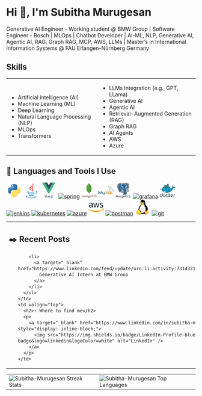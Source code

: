 <h1>Hi 👋, I'm Subitha Murugesan</h1>
<p>Generative AI Engineer - Working student @ BMW Group | Software Engineer - Bosch | MLOps | Chatbot Developer | AI-ML, NLP, Generative AI, Agentic AI, RAG, Graph RAG, MCP, AWS, LLMs | Master’s in International Information Systems @ FAU Erlangen-Nürnberg Germany</p>
<h2>Skills</h2>
<table>
  <tr>
    <td>
      <ul>
        <li>Artificial Intelligence (AI)</li>
        <li>Machine Learning (ML)</li>
        <li>Deep Learning</li>
        <li>Natural Language Processing (NLP)</li>
        <li>MLOps</li>
        <li>Transformers</li>
      </ul>
    </td>
    <td>
      <ul>
        <li>LLMs Integration (e.g., GPT, LLama)</li>
        <li>Generative AI</li>
        <li>Agentic AI</li>
        <li>Retrieval-Augmented Generation (RAG)</li>
        <li>Graph RAG</li>
        <li>AI Agents</li>
        <li>AWS</li>
        <li>Azure</li>
      </ul>
    </td>
  </tr>
</table>

<h2>🚀 Languages and Tools I Use</h2>
<p><a target="_blank" href="https://raw.githubusercontent.com/devicons/devicon/master/icons/python/python-original.svg" style="display: inline-block;"><img src="https://raw.githubusercontent.com/devicons/devicon/master/icons/python/python-original.svg" alt="python" width="42" height="42" /></a>
<a target="_blank" href="https://raw.githubusercontent.com/devicons/devicon/master/icons/java/java-original.svg" style="display: inline-block;"><img src="https://raw.githubusercontent.com/devicons/devicon/master/icons/java/java-original.svg" alt="java" width="42" height="42" /></a>
<a target="_blank" href="https://raw.githubusercontent.com/devicons/devicon/master/icons/vuejs/vuejs-original-wordmark.svg" style="display: inline-block;"><img src="https://raw.githubusercontent.com/devicons/devicon/master/icons/vuejs/vuejs-original-wordmark.svg" alt="vuejs" width="42" height="42" /></a>
<a target="_blank" href="https://www.vectorlogo.zone/logos/springio/springio-icon.svg" style="display: inline-block;"><img src="https://www.vectorlogo.zone/logos/springio/springio-icon.svg" alt="spring" width="42" height="42" /></a>
<a target="_blank" href="https://raw.githubusercontent.com/devicons/devicon/master/icons/mongodb/mongodb-original-wordmark.svg" style="display: inline-block;"><img src="https://raw.githubusercontent.com/devicons/devicon/master/icons/mongodb/mongodb-original-wordmark.svg" alt="mongodb" width="42" height="42" /></a>
<a target="_blank" href="https://raw.githubusercontent.com/devicons/devicon/master/icons/mysql/mysql-original-wordmark.svg" style="display: inline-block;"><img src="https://raw.githubusercontent.com/devicons/devicon/master/icons/mysql/mysql-original-wordmark.svg" alt="mysql" width="42" height="42" /></a>
<a target="_blank" href="https://raw.githubusercontent.com/devicons/devicon/master/icons/postgresql/postgresql-original-wordmark.svg" style="display: inline-block;"><img src="https://raw.githubusercontent.com/devicons/devicon/master/icons/postgresql/postgresql-original-wordmark.svg" alt="postgresql" width="42" height="42" /></a>
<a target="_blank" href="https://www.vectorlogo.zone/logos/grafana/grafana-icon.svg" style="display: inline-block;"><img src="https://www.vectorlogo.zone/logos/grafana/grafana-icon.svg" alt="grafana" width="42" height="42" /></a>
<a target="_blank" href="https://raw.githubusercontent.com/devicons/devicon/master/icons/docker/docker-original-wordmark.svg" style="display: inline-block;"><img src="https://raw.githubusercontent.com/devicons/devicon/master/icons/docker/docker-original-wordmark.svg" alt="docker" width="42" height="42" /></a>
<a target="_blank" href="https://www.vectorlogo.zone/logos/jenkins/jenkins-icon.svg" style="display: inline-block;"><img src="https://www.vectorlogo.zone/logos/jenkins/jenkins-icon.svg" alt="jenkins" width="42" height="42" /></a>
<a target="_blank" href="https://www.vectorlogo.zone/logos/kubernetes/kubernetes-icon.svg" style="display: inline-block;"><img src="https://www.vectorlogo.zone/logos/kubernetes/kubernetes-icon.svg" alt="kubernetes" width="42" height="42" /></a>
<a target="_blank" href="https://www.vectorlogo.zone/logos/microsoft_azure/microsoft_azure-icon.svg" style="display: inline-block;"><img src="https://www.vectorlogo.zone/logos/microsoft_azure/microsoft_azure-icon.svg" alt="azure" width="42" height="42" /></a>
<a target="_blank" href="https://raw.githubusercontent.com/devicons/devicon/master/icons/amazonwebservices/amazonwebservices-original-wordmark.svg" style="display: inline-block;"><img src="https://raw.githubusercontent.com/devicons/devicon/master/icons/amazonwebservices/amazonwebservices-original-wordmark.svg" alt="aws" width="42" height="42" /></a>
<a target="_blank" href="https://www.vectorlogo.zone/logos/getpostman/getpostman-icon.svg" style="display: inline-block;"><img src="https://www.vectorlogo.zone/logos/getpostman/getpostman-icon.svg" alt="postman" width="42" height="42" /></a>
<a target="_blank" href="https://raw.githubusercontent.com/devicons/devicon/master/icons/linux/linux-original.svg" style="display: inline-block;"><img src="https://raw.githubusercontent.com/devicons/devicon/master/icons/linux/linux-original.svg" alt="linux" width="42" height="42" /></a>
<a target="_blank" href="https://www.vectorlogo.zone/logos/git-scm/git-scm-icon.svg" style="display: inline-block;"><img src="https://www.vectorlogo.zone/logos/git-scm/git-scm-icon.svg" alt="git" width="42" height="42" /></a></p>

<table>
  <tr>
    <td valign="top">
      <h2>✒️ Recent Posts</h2>
      <ul>
        
        <li>
          <a target="_blank" href="https://www.linkedin.com/feed/update/urn:li:activity:7314321648239759361/">
            Generative AI Intern at BMW Group
          </a>
        </li>
      </ul>
    </td>
    <td valign="top">
      <h2>⚡️ Where to find me</h2>
      <p>
        <a target="_blank" href="https://www.linkedin.com/in/subitha-murugesan/" style="display: inline-block;">
          <img src="https://img.shields.io/badge/LinkedIn-Profile-blue?style=for-the-badge&logo=linkedin&logoColor=white" alt="LinkedIn" />
        </a>
      </p>
    </td>
  </tr>
</table>


<table>
  <tr>
    <td>
      <img src="https://github-readme-streak-stats.herokuapp.com/?user=Subitha-Murugesan" alt="Subitha-Murugesan Streak Stats" />
    </td>
    <td>
      <img src="https://github-readme-stats.vercel.app/api/top-langs?username=Subitha-Murugesan&show_icons=true&locale=en&layout=compact" alt="Subitha-Murugesan Top Languages" />
    </td>
  </tr>
</table>


</a></p>
